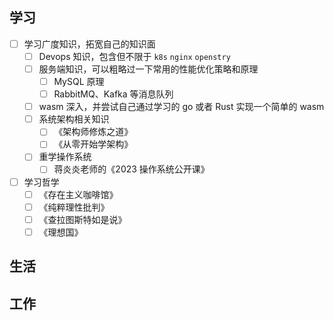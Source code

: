 ## 学习
- [ ] 学习广度知识，拓宽自己的知识面
	- [ ] Devops 知识，包含但不限于 `k8s` `nginx` `openstry`
	- [ ] 服务端知识，可以粗略过一下常用的性能优化策略和原理
		- [ ] MySQL 原理
		- [ ] RabbitMQ、Kafka 等消息队列
	- [ ] wasm 深入，并尝试自己通过学习的 go 或者 Rust 实现一个简单的 wasm
	- [ ] 系统架构相关知识
		- [ ] 《架构师修炼之道》
		- [ ] 《从零开始学架构》
	- [ ] 重学操作系统
		- [ ] 蒋炎炎老师的《2023 操作系统公开课》
- [ ] 学习哲学
	- [ ] 《存在主义咖啡馆》
	- [ ] 《纯粹理性批判》
	- [ ] 《查拉图斯特如是说》
	- [ ] 《理想国》
## 生活

## 工作
